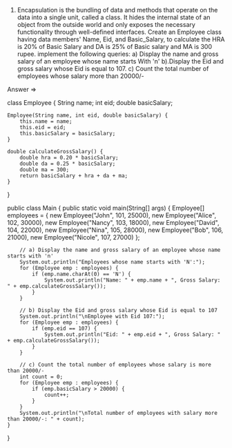 1.	Encapsulation is the bundling of data and methods that operate on the data into a single unit, called a class. It hides the internal state of an object from the outside world and only exposes the necessary functionality through well-defined interfaces. 
Create an Employee class having data members' Name, Eid, and Basic_Salary, to calculate the HRA is 20% of Basic Salary and DA is 25% of Basic salary and MA is 300 rupee. implement the following queries:
  a) Display the name and gross salary of an employee whose name starts With 'n'
  b).Display the Eid and gross salary whose Eid is equal to 107.
  c)  Count the total number of employees whose salary more than 20000/-









Answer =>


class Employee {
    String name;
    int eid;
    double basicSalary;

    Employee(String name, int eid, double basicSalary) {
        this.name = name;
        this.eid = eid;
        this.basicSalary = basicSalary;
    }

    double calculateGrossSalary() {
        double hra = 0.20 * basicSalary;
        double da = 0.25 * basicSalary;
        double ma = 300;
        return basicSalary + hra + da + ma;
    }
}

public class Main {
    public static void main(String[] args) {
        Employee[] employees = {
            new Employee("John", 101, 25000),
            new Employee("Alice", 102, 30000),
            new Employee("Nancy", 103, 18000),
            new Employee("David", 104, 22000),
            new Employee("Nina", 105, 28000),
            new Employee("Bob", 106, 21000),
            new Employee("Nicole", 107, 27000)
        };

        // a) Display the name and gross salary of an employee whose name starts with 'n'
        System.out.println("Employees whose name starts with 'N':");
        for (Employee emp : employees) {
            if (emp.name.charAt(0) == 'N') {
                System.out.println("Name: " + emp.name + ", Gross Salary: " + emp.calculateGrossSalary());
            }
        }

        // b) Display the Eid and gross salary whose Eid is equal to 107
        System.out.println("\nEmployee with Eid 107:");
        for (Employee emp : employees) {
            if (emp.eid == 107) {
                System.out.println("Eid: " + emp.eid + ", Gross Salary: " + emp.calculateGrossSalary());
            }
        }

        // c) Count the total number of employees whose salary is more than 20000/-
        int count = 0;
        for (Employee emp : employees) {
            if (emp.basicSalary > 20000) {
                count++;
            }
        }
        System.out.println("\nTotal number of employees with salary more than 20000/-: " + count);
    }
}



